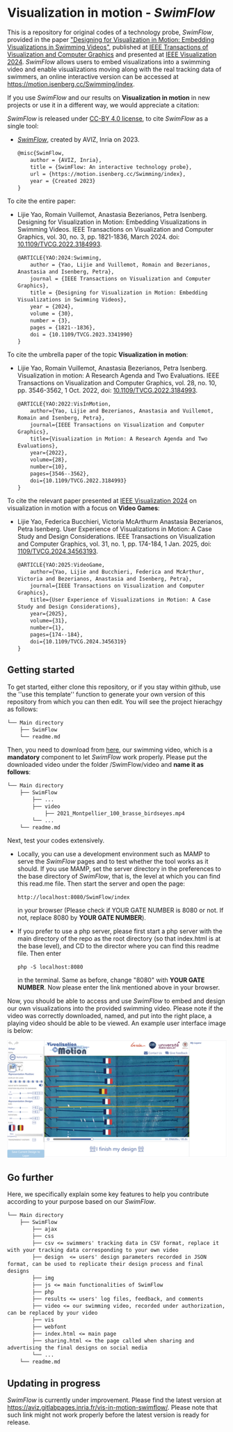 # Visualization in motion - *SwimFlow*

This is a repository for original codes of a technology probe, *SwimFlow*, provided  in the paper ["Designing for Visualization in Motion: Embedding Visualizations in Swimming Videos"](https://doi.org/10.1109/TVCG.2023.3341990), published at [IEEE Transactions of Visualization and Computer Graphics](https://www.computer.org/csdl/journal/tg) and presented at [IEEE Visualization 2024](https://ieeevis.org/year/2024/welcome).
*SwimFlow* allows users to embed visualizations into a swimming video and enable visualizations moving along with the real tracking data of swimmers, an online interactive version can be accessed at https://motion.isenberg.cc/Swimming/index.

If you use *SwimFlow* and our results on **Visualization in motion** in new projects or use it in a different way, we would appreciate a citation:

*SwimFlow* is released under [CC-BY 4.0 license](https://creativecommons.org/licenses/by/4.0/), to cite *SwimFlow* as a single tool: 

* [*SwimFlow*](https://motion.isenberg.cc/Swimming/index), created by AVIZ, Inria on 2023.

    ```
    @misc{SwimFlow,
        author = {AVIZ, Inria},
        title = {SwimFlow: An interactive technology probe},
        url = {https://motion.isenberg.cc/Swimming/index},
        year = {Created 2023}
    }
    ```

To cite the entire paper:

* Lijie Yao, Romain Vuillemot, Anastasia Bezerianos, Petra Isenberg. Designing for Visualization in Motion: Embedding Visualizations in Swimming Videos. IEEE Transactions on Visualization and Computer Graphics, vol. 30, no. 3, pp. 1821-1836, March 2024. doi: [10.1109/TVCG.2022.3184993](https://doi.org/10.1109/10.1109/TVCG.2023.3341990).

    ```
    @ARTICLE{YAO:2024:Swimming,
        author = {Yao, Lijie and Vuillemot, Romain and Bezerianos, Anastasia and Isenberg, Petra},
        journal = {IEEE Transactions on Visualization and Computer Graphics}, 
        title = {Designing for Visualization in Motion: Embedding Visualizations in Swimming Videos}, 
        year = {2024},
        volume = {30},
        number = {3},
        pages = {1821--1836},
        doi = {10.1109/TVCG.2023.3341990}
    }
    ```

To cite the umbrella paper of the topic **Visualization in motion**:

* Lijie Yao, Romain Vuillemot, Anastasia Bezerianos, Petra Isenberg. Visualization in motion: A Research Agenda and Two Evaluations. IEEE Transactions on Visualization and Computer Graphics, vol. 28, no. 10, pp. 3546-3562, 1 Oct. 2022, doi: [10.1109/TVCG.2022.3184993](https://doi.org/10.1109/TVCG.2022.3184993).

    ```
    @ARTICLE{YAO:2022:VisInMotion,
        author={Yao, Lijie and Bezerianos, Anastasia and Vuillemot, Romain and Isenberg, Petra},
        journal={IEEE Transactions on Visualization and Computer Graphics}, 
        title={Visualization in Motion: A Research Agenda and Two Evaluations}, 
        year={2022},
        volume={28},
        number={10},
        pages={3546--3562},
        doi={10.1109/TVCG.2022.3184993}
    }
    ```

To cite the relevant paper presented at [IEEE Visualization 2024](https://ieeevis.org/year/2024/welcome) on visualization in motion with a focus on **Video Games**:

* Lijie Yao, Federica Bucchieri, Victoria McArthurm Anastasia Bezerianos, Petra Isenberg. User Experience of Visualizations in Motion: A Case Study and Design Considerations. IEEE Transactions on Visualization and Computer Graphics, vol. 31, no. 1, pp. 174-184, 1 Jan. 2025, doi: [1109/TVCG.2024.34563193](https://doi.org/1109/TVCG.2024.3456319).

    ```
    @ARTICLE{YAO:2025:VideoGame,
        author={Yao, Lijie and Bucchieri, Federica and McArthur, Victoria and Bezerianos, Anastasia and Isenberg, Petra},
        journal={IEEE Transactions on Visualization and Computer Graphics}, 
        title={User Experience of Visualizations in Motion: A Case Study and Design Considerations}, 
        year={2025},
        volume={31},
        number={1},
        pages={174--184},
        doi={10.1109/TVCG.2024.3456319}
    }
    ```


## Getting started

To get started, either clone this repository, or if you stay within github, use the ''use this template'' function to generate your own version of this repository from which you can then edit. You will see the project hierachgy as follows:

```
└── Main directory
    ├── SwimFlow
    └── readme.md
```

Then, you need to download from [here](https://drive.google.com/file/d/1Wj2BNrbZehLB6RI_cpLnUtpAkrFS9y0z/view?usp=sharing), our swimming video, which is a **mandatory** component to let *SwimFlow* work properly. 
Please put the downloaded video under the folder /SwimFlow/video and **name it as follows**:

```
└── Main directory
    ├── SwimFlow
        ├── ...
        ├── video
            ├── 2021_Montpellier_100_brasse_birdseyes.mp4
        └── ...
    └── readme.md
```

Next, test your codes extensively. 

* Locally, you can use a development environment such as MAMP to serve the *SwimFlow* pages and to test whether the tool works as it should. If you use MAMP, set the server directory in the preferences to the base directory of *SwimFlow*, that is, the level at which you can find this read.me file. Then start the server and open the page:
    ```
    http://localhost:8080/SwimFlow/index
    ```
    in your browser (Please check if YOUR GATE NUMBER is 8080 or not. If not, replace 8080 by **YOUR GATE NUMBER**).

* If you prefer to use a php server, please first start a php server with the main directory of the repo as the root directory (so that index.html is at the base level), and CD to the director where you can find this readme file. Then enter
    ```
    php -S localhost:8080
    ```
    in the terminal. Same as before, change "8080" with **YOUR GATE NUMBER**. Now please enter the link mentioned above in your browser.

Now, you should be able to access and use *SwimFlow* to embed and design our own visualizations into the provided swimming video. Please note if the video was correctly downloaded, named, and put into the right place, a playing video should be able to be viewed. An example user interface image is below:

<img title = "User interface example image of swimflow" alt = "An exmaple image of SwimFlow's user interface" src = "interface.png">

## Go further
Here, we specifically explain some key features to help you contribute according to your purpose based on our *SwimFlow*. 

```
└── Main directory
    ├── SwimFlow
        ├── ajax
        ├── css
        ├── csv <= swimmers' tracking data in CSV format, replace it with your tracking data corresponding to your own video 
        ├── design  <= users' design parameters recorded in JSON format, can be used to replicate their design process and final designs
        ├── img
        ├── js <= main functionalities of SwimFlow
        ├── php
        ├── results <= users' log files, feedback, and comments 
        ├── video <= our swimming video, recorded under authorization, can be replaced by your video
        ├── vis
        ├── webfont
        ├── index.html <= main page
        ├── sharing.html <= the page called when sharing and advertising the final designs on social media
        └── ...
    └── readme.md
```

## Updating in progress
*SwimFlow* is currently under improvement. 
Please find the latest version at https://aviz.gitlabpages.inria.fr/vis-in-motion-swimflow/.
Please note that such link might not work properly before the latest version is ready for release.



